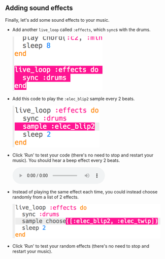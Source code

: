 ## Adding sound effects

Finally, let's add some sound effects to your music.

+ Add another `live_loop` called `:effects`, which `sync`s with the drums.
    
    ![截屏](images/dj-effects-loop.png)

+ Add this code to play the `:elec_blip2` sample every 2 beats.
    
    ![截屏](images/dj-effects-sample.png)

+ Click 'Run' to test your code (there's no need to stop and restart your music). You should hear a beep effect every 2 beats.
    
    <div id="audio-preview" class="pdf-hidden">
      <audio controls preload> <source src="resources/noises.mp3" type="audio/mpeg"> Your browser does not support the <code>audio</code> element. </audio>
    </div>
+ Instead of playing the same effect each time, you could instead choose randomly from a list of 2 effects.
    
    ![截屏](images/dj-effects-sample-choose.png)

+ Click 'Run' to test your random effects (there's no need to stop and restart your music).